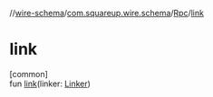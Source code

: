 //[wire-schema](../../../index.md)/[com.squareup.wire.schema](../index.md)/[Rpc](index.md)/[link](link.md)

# link

[common]\
fun [link](link.md)(linker: [Linker](../-linker/index.md))
